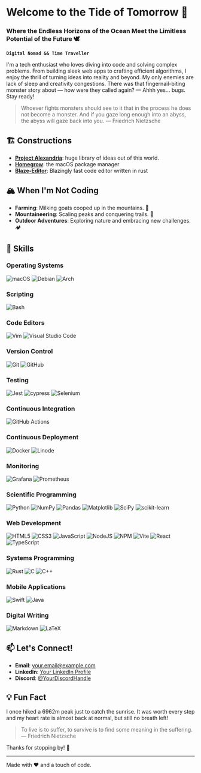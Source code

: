 # Welcome to the Tide of Tomorrow 🌊
### Where the Endless Horizons of the Ocean Meet the Limitless Potential of the Future 🕊️

**`Digital Nomad && Time Traveller`**

I'm a tech enthusiast who loves diving into code and solving complex problems. From building sleek web apps to crafting efficient algorithms, I enjoy the thrill of turning ideas into reality and beyond. My only enemies are lack of sleep and creativity congestions. There was that fingernail-biting monster story about — how were they called again? — Ahhh yes... bugs. Stay ready!

> Whoever fights monsters should see to it that in the process he does not become a monster.
> And if you gaze long enough into an abyss, the abyss will gaze back into you.
> — Friedrich Nietzsche

## 🏗️ Constructions
- **[Project Alexandria](https://github.com/Sharko64/Project-Alexandria)**: huge library of ideas out of this world.
- **[Homegrow](https://github.com/Sharko64/Homegrow)**: the macOS package manager
- **[Blaze-Editor](https://github.com/Sharko64/Blaze-Editor)**: Blazingly fast code editor written in rust

## 🏔️ When I'm Not Coding
- **Farming**: Milking goats cooped up in the mountains. 🐐
- **Mountaineering**: Scaling peaks and conquering trails. 🧌
- **Outdoor Adventures**: Exploring nature and embracing new challenges. 🏕️

## 🍳 Skills
### Operating Systems
![macOS](https://img.shields.io/badge/mac%20os-000000?style=for-the-badge&logo=macos&logoColor=F0F0F0)
![Debian](https://img.shields.io/badge/Debian-D70A53?style=for-the-badge&logo=debian&logoColor=white)
![Arch](https://img.shields.io/badge/Arch%20Linux-1793D1?logo=arch-linux&logoColor=fff&style=for-the-badge)
 
### Scripting
![Bash](https://img.shields.io/badge/shell_script-%23121011.svg?style=for-the-badge&logo=gnu-bash&logoColor=white)

### Code Editors
![Vim](https://img.shields.io/badge/VIM-%2311AB00.svg?style=for-the-badge&logo=vim&logoColor=white)
![Visual Studio Code](https://img.shields.io/badge/Visual%20Studio%20Code-0078d7.svg?style=for-the-badge&logo=visual-studio-code&logoColor=white)
 
### Version Control
![Git](https://img.shields.io/badge/git-%23F05033.svg?style=for-the-badge&logo=git&logoColor=white)
![GitHub](https://img.shields.io/badge/github-%23121011.svg?style=for-the-badge&logo=github&logoColor=white)
 
### Testing
![Jest](https://img.shields.io/badge/-jest-%23C21325?style=for-the-badge&logo=jest&logoColor=white)
![cypress](https://img.shields.io/badge/-cypress-%23E5E5E5?style=for-the-badge&logo=cypress&logoColor=058a5e)
![Selenium](https://img.shields.io/badge/-selenium-%43B02A?style=for-the-badge&logo=selenium&logoColor=white)

### Continuous Integration
![GitHub Actions](https://img.shields.io/badge/github%20actions-%232671E5.svg?style=for-the-badge&logo=githubactions&logoColor=white)
  
### Continuous Deployment
![Docker](https://img.shields.io/badge/docker-%230db7ed.svg?style=for-the-badge&logo=docker&logoColor=white)
![Linode](https://img.shields.io/badge/linode-00A95C?style=for-the-badge&logo=linode&logoColor=white)
 
### Monitoring
![Grafana](https://img.shields.io/badge/grafana-%23F46800.svg?style=for-the-badge&logo=grafana&logoColor=white)
![Prometheus](https://img.shields.io/badge/Prometheus-E6522C?style=for-the-badge&logo=Prometheus&logoColor=white)

### Scientific Programming
![Python](https://img.shields.io/badge/python-3670A0?style=for-the-badge&logo=python&logoColor=ffdd54)
![NumPy](https://img.shields.io/badge/numpy-%23013243.svg?style=for-the-badge&logo=numpy&logoColor=white)
![Pandas](https://img.shields.io/badge/pandas-%23150458.svg?style=for-the-badge&logo=pandas&logoColor=white)
![Matplotlib](https://img.shields.io/badge/Matplotlib-%23ffffff.svg?style=for-the-badge&logo=Matplotlib&logoColor=black)
![SciPy](https://img.shields.io/badge/SciPy-%230C55A5.svg?style=for-the-badge&logo=scipy&logoColor=%white)
![scikit-learn](https://img.shields.io/badge/scikit--learn-%23F7931E.svg?style=for-the-badge&logo=scikit-learn&logoColor=white)

### Web Development
![HTML5](https://img.shields.io/badge/html5-%23E34F26.svg?style=for-the-badge&logo=html5&logoColor=white)
![CSS3](https://img.shields.io/badge/css3-%231572B6.svg?style=for-the-badge&logo=css3&logoColor=white)
![JavaScript](https://img.shields.io/badge/javascript-%23323330.svg?style=for-the-badge&logo=javascript&logoColor=%23F7DF1E)
![NodeJS](https://img.shields.io/badge/node.js-6DA55F?style=for-the-badge&logo=node.js&logoColor=white)
![NPM](https://img.shields.io/badge/NPM-%23CB3837.svg?style=for-the-badge&logo=npm&logoColor=white)
![Vite](https://img.shields.io/badge/vite-%23646CFF.svg?style=for-the-badge&logo=vite&logoColor=white)
![React](https://img.shields.io/badge/react-%2320232a.svg?style=for-the-badge&logo=react&logoColor=%2361DAFB)
![TypeScript](https://img.shields.io/badge/typescript-%23007ACC.svg?style=for-the-badge&logo=typescript&logoColor=white)
 
### Systems Programming
![Rust](https://img.shields.io/badge/rust-%23000000.svg?style=for-the-badge&logo=rust&logoColor=white)
![C](https://img.shields.io/badge/c-%2300599C.svg?style=for-the-badge&logo=c&logoColor=white)
![C++](https://img.shields.io/badge/c++-%2300599C.svg?style=for-the-badge&logo=c%2B%2B&logoColor=white)
  
### Mobile Applications
![Swift](https://img.shields.io/badge/swift-F54A2A?style=for-the-badge&logo=swift&logoColor=white)
![Java](https://img.shields.io/badge/java-%23ED8B00.svg?style=for-the-badge&logo=openjdk&logoColor=white)
 
### Digital Writing
![Markdown](https://img.shields.io/badge/markdown-%23000000.svg?style=for-the-badge&logo=markdown&logoColor=white)
![LaTeX](https://img.shields.io/badge/latex-%23008080.svg?style=for-the-badge&logo=latex&logoColor=white)

## 📫 Let's Connect!
- **Email**: [your.email@example.com](mailto:your.email@example.com)
- **LinkedIn**: [Your LinkedIn Profile](#)
- **Discord**: [@YourDiscordHandle](#)

## 💡 Fun Fact
I once hiked a 6962m peak just to catch the sunrise. It was worth every step and my heart rate is almost back at normal, but still no breath left!

> To live is to suffer, to survive is to find some meaning in the suffering.
> — Friedrich Nietzsche

Thanks for stopping by! 🚀

---

Made with ❤️ and a touch of code.

